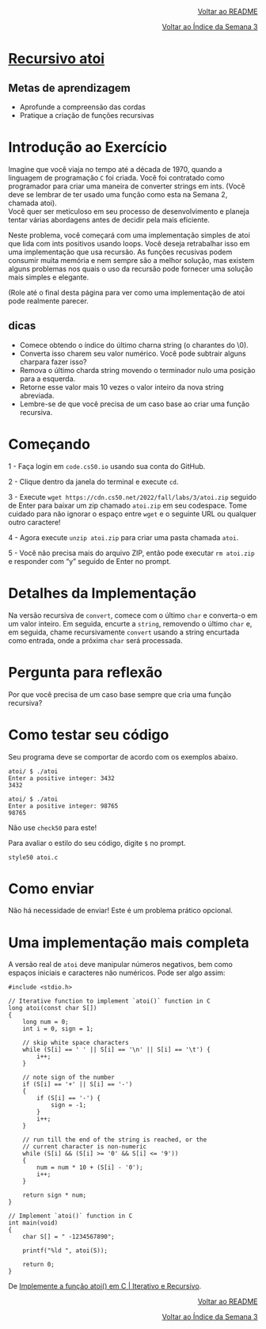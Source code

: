 <p align="right">
   <a href="https://patyfil.github.io/cs50-cc50-harvard/">Voltar ao README</a>
</p>
<p align="right">
   <a href="https://patyfil.github.io/cs50-cc50-harvard/3-Algoritmos.html">Voltar ao Índice da Semana 3</a>
</p>

# [Recursivo atoi](https://cs50.harvard.edu/x/2023/problems/3/atoi/)  

## Metas de aprendizagem  

* Aprofunde a compreensão das cordas
* Pratique a criação de funções recursivas

# Introdução ao Exercício  

Imagine que você viaja no tempo até a década de 1970, quando a linguagem de programação `C` foi criada. Você foi contratado como programador para criar uma maneira de converter strings em ints. (Você deve se lembrar de ter usado uma função como esta na Semana 2, chamada atoi).  
Você quer ser meticuloso em seu processo de desenvolvimento e planeja tentar várias abordagens antes de decidir pela mais eficiente.  

Neste problema, você começará com uma implementação simples de atoi que lida com ints positivos usando loops. Você deseja retrabalhar isso em uma implementação que usa recursão. As funções recusivas podem consumir muita memória e nem sempre são a melhor solução, mas existem alguns problemas nos quais o uso da recursão pode fornecer uma solução mais simples e elegante.

(Role até o final desta página para ver como uma implementação de atoi pode realmente parecer.  

## dicas
* Comece obtendo o índice do último charna string (o charantes do \0).  
* Converta isso charem seu valor numérico. Você pode subtrair alguns charpara fazer isso?  
* Remova o último charda string movendo o terminador nulo uma posição para a esquerda.  
* Retorne esse valor mais 10 vezes o valor inteiro da nova string abreviada.  
* Lembre-se de que você precisa de um caso base ao criar uma função recursiva.  

# Começando  

1 - Faça login em `code.cs50.io` usando sua conta do GitHub.  

2 - Clique dentro da janela do terminal e execute `cd`.  

3 - Execute `wget https://cdn.cs50.net/2022/fall/labs/3/atoi.zip` seguido de Enter para baixar um zip chamado `atoi.zip` em seu codespace. Tome cuidado para não ignorar o espaço entre `wget` e o seguinte URL ou qualquer outro caractere!  

4 - Agora execute `unzip atoi.zip` para criar uma pasta chamada `atoi`.  

5 - Você não precisa mais do arquivo ZIP, então pode executar `rm atoi.zip` e responder com “y” seguido de Enter no prompt.  

# Detalhes da Implementação  

Na versão recursiva de `convert`, comece com o último `char` e converta-o em um valor inteiro. Em seguida, encurte a `string`, removendo o último `char` e, em seguida, chame recursivamente `convert` usando a string encurtada como entrada, onde a próxima `char` será processada.

# Pergunta para reflexão  

Por que você precisa de um caso base sempre que cria uma função recursiva?

# Como testar seu código  

Seu programa deve se comportar de acordo com os exemplos abaixo.

```
atoi/ $ ./atoi
Enter a positive integer: 3432
3432
```

```
atoi/ $ ./atoi
Enter a positive integer: 98765
98765
```

Não use `check50` para este!

Para avaliar o estilo do seu código, digite `$` no prompt.  

`style50 atoi.c`  

# Como enviar  

Não há necessidade de enviar! Este é um problema prático opcional.

# Uma implementação mais completa  

A versão real de `atoi` deve manipular números negativos, bem como espaços iniciais e caracteres não numéricos. Pode ser algo assim:  

```
#include <stdio.h>
 
// Iterative function to implement `atoi()` function in C
long atoi(const char S[])
{
    long num = 0;
    int i = 0, sign = 1;
 
    // skip white space characters
    while (S[i] == ' ' || S[i] == '\n' || S[i] == '\t') {
        i++;
    }
 
    // note sign of the number
    if (S[i] == '+' || S[i] == '-')
    {
        if (S[i] == '-') {
            sign = -1;
        }
        i++;
    }
 
    // run till the end of the string is reached, or the
    // current character is non-numeric
    while (S[i] && (S[i] >= '0' && S[i] <= '9'))
    {
        num = num * 10 + (S[i] - '0');
        i++;
    }
 
    return sign * num;
}
 
// Implement `atoi()` function in C
int main(void)
{
    char S[] = " -1234567890";
 
    printf("%ld ", atoi(S));
 
    return 0;
}
```

De [Implemente a função atoi() em C | Iterativo e Recursivo](https://www.techiedelight.com/implement-atoi-function-c-iterative-recursive/).  


<p align="right">
   <a href="https://patyfil.github.io/cs50-cc50-harvard/">Voltar ao README</a>
</p>
<p align="right">
   <a href="https://patyfil.github.io/cs50-cc50-harvard/3-Algoritmos.html">Voltar ao Índice da Semana 3</a>
</p>